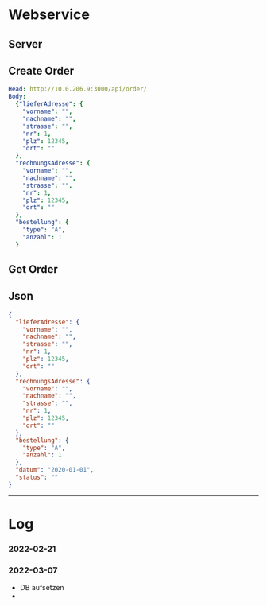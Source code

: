 # Webservice


## Server


## Create Order

```yaml
Head: http://10.0.206.9:3000/api/order/
Body:
  {"lieferAdresse": {
    "vorname": "",
    "nachname": "",
    "strasse": "",
    "nr": 1,
    "plz": 12345,
    "ort": ""
  },
  "rechnungsAdresse": {
    "vorname": "",
    "nachname": "",
    "strasse": "",
    "nr": 1,
    "plz": 12345,
    "ort": ""
  },
  "bestellung": {
    "type": "A",
    "anzahl": 1
  }
```

## Get Order


## Json

```json lines
{
  "lieferAdresse": {
    "vorname": "",
    "nachname": "",
    "strasse": "",
    "nr": 1,
    "plz": 12345,
    "ort": ""
  },
  "rechnungsAdresse": {
    "vorname": "",
    "nachname": "",
    "strasse": "",
    "nr": 1,
    "plz": 12345,
    "ort": ""
  },
  "bestellung": {
    "type": "A",
    "anzahl": 1
  },
  "datum": "2020-01-01",
  "status": ""
}
```

---

# Log

### 2022-02-21

### 2022-03-07

- DB aufsetzen
- 

